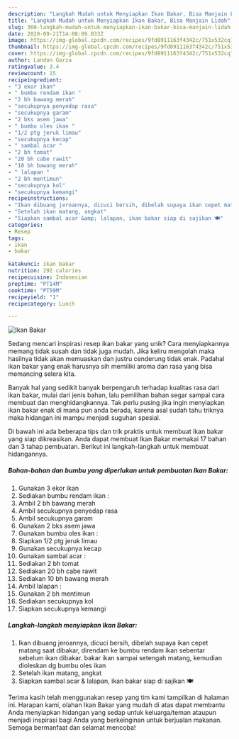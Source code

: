 ```yaml
---
description: "Langkah Mudah untuk Menyiapkan Ikan Bakar, Bisa Manjain Lidah"
title: "Langkah Mudah untuk Menyiapkan Ikan Bakar, Bisa Manjain Lidah"
slug: 360-langkah-mudah-untuk-menyiapkan-ikan-bakar-bisa-manjain-lidah
date: 2020-09-21T14:08:09.033Z
image: https://img-global.cpcdn.com/recipes/9fd8911163f4342c/751x532cq70/ikan-bakar-foto-resep-utama.jpg
thumbnail: https://img-global.cpcdn.com/recipes/9fd8911163f4342c/751x532cq70/ikan-bakar-foto-resep-utama.jpg
cover: https://img-global.cpcdn.com/recipes/9fd8911163f4342c/751x532cq70/ikan-bakar-foto-resep-utama.jpg
author: Landon Garza
ratingvalue: 3.4
reviewcount: 15
recipeingredient:
- "3 ekor ikan"
- " bumbu rendam ikan "
- "2 bh bawang merah"
- "secukupnya penyedap rasa"
- "secukupnya garam"
- "2 bks asem jawa"
- " bumbu oles ikan "
- "1/2 ptg jeruk limau"
- "secukupnya kecap"
- " sambal acar "
- "2 bh tomat"
- "20 bh cabe rawit"
- "10 bh bawang merah"
- " lalapan "
- "2 bh mentimun"
- "secukupnya kol"
- "secukupnya kemangi"
recipeinstructions:
- "Ikan dibuang jeroannya, dicuci bersih, dibelah supaya ikan cepet matang saat dibakar, direndam ke bumbu rendam ikan sebentar sebelum ikan dibakar. bakar ikan sampai setengah matang, kemudian dioleskan dg bumbu oles ikan"
- "Setelah ikan matang, angkat"
- "Siapkan sambal acar &amp; lalapan, ikan bakar siap di sajikan 🍽️"
categories:
- Resep
tags:
- ikan
- bakar

katakunci: ikan bakar 
nutrition: 292 calories
recipecuisine: Indonesian
preptime: "PT14M"
cooktime: "PT59M"
recipeyield: "1"
recipecategory: Lunch

---
```



![Ikan Bakar](https://img-global.cpcdn.com/recipes/9fd8911163f4342c/751x532cq70/ikan-bakar-foto-resep-utama.jpg)

Sedang mencari inspirasi resep ikan bakar yang unik? Cara menyiapkannya memang tidak susah dan tidak juga mudah. Jika keliru mengolah maka hasilnya tidak akan memuaskan dan justru cenderung tidak enak. Padahal ikan bakar yang enak harusnya sih memiliki aroma dan rasa yang bisa memancing selera kita.



Banyak hal yang sedikit banyak berpengaruh terhadap kualitas rasa dari ikan bakar, mulai dari jenis bahan, lalu pemilihan bahan segar sampai cara membuat dan menghidangkannya. Tak perlu pusing jika ingin menyiapkan ikan bakar enak di mana pun anda berada, karena asal sudah tahu triknya maka hidangan ini mampu menjadi suguhan spesial.


Di bawah ini ada beberapa tips dan trik praktis untuk membuat ikan bakar yang siap dikreasikan. Anda dapat membuat Ikan Bakar memakai 17 bahan dan 3 tahap pembuatan. Berikut ini langkah-langkah untuk membuat hidangannya.

<!--inarticleads1-->

##### Bahan-bahan dan bumbu yang diperlukan untuk pembuatan Ikan Bakar:

1. Gunakan 3 ekor ikan
1. Sediakan  bumbu rendam ikan :
1. Ambil 2 bh bawang merah
1. Ambil secukupnya penyedap rasa
1. Ambil secukupnya garam
1. Gunakan 2 bks asem jawa
1. Gunakan  bumbu oles ikan :
1. Siapkan 1/2 ptg jeruk limau
1. Gunakan secukupnya kecap
1. Gunakan  sambal acar :
1. Sediakan 2 bh tomat
1. Sediakan 20 bh cabe rawit
1. Sediakan 10 bh bawang merah
1. Ambil  lalapan :
1. Gunakan 2 bh mentimun
1. Sediakan secukupnya kol
1. Siapkan secukupnya kemangi




<!--inarticleads2-->

##### Langkah-langkah menyiapkan Ikan Bakar:

1. Ikan dibuang jeroannya, dicuci bersih, dibelah supaya ikan cepet matang saat dibakar, direndam ke bumbu rendam ikan sebentar sebelum ikan dibakar. bakar ikan sampai setengah matang, kemudian dioleskan dg bumbu oles ikan
1. Setelah ikan matang, angkat
1. Siapkan sambal acar &amp; lalapan, ikan bakar siap di sajikan 🍽️




Terima kasih telah menggunakan resep yang tim kami tampilkan di halaman ini. Harapan kami, olahan Ikan Bakar yang mudah di atas dapat membantu Anda menyiapkan hidangan yang sedap untuk keluarga/teman ataupun menjadi inspirasi bagi Anda yang berkeinginan untuk berjualan makanan. Semoga bermanfaat dan selamat mencoba!

